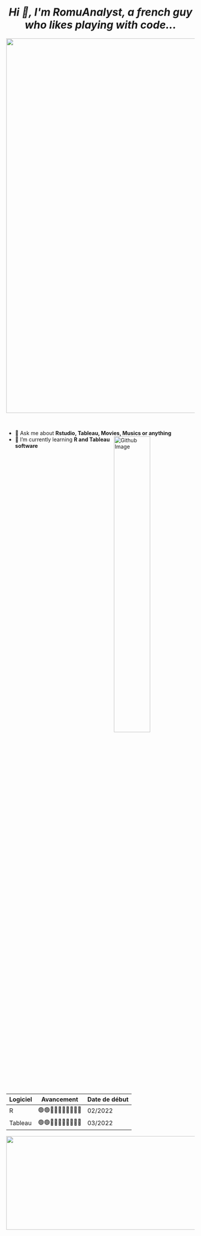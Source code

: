 *<h1 align="center">Hi 👋, I'm RomuAnalyst, a french guy who likes playing with code...</h1>* 


<img src="https://www.lesphinx-developpement.fr/wp-media/uploads/2019/02/BANDEAU_Dataviz.png" href="https://github.com/sp-xd" width="1000"/> <br>
  
</br>

- 🥇 Ask me about **Rstudio, Tableau, Movies, Musics or anything** <img width="45%" align="right" alt="Github Image" src="https://github-readme-stats.vercel.app/api?username=romuanalyst&show_icons=true&locale=en" /><br>
- 🥈 I’m currently learning **R and Tableau software**

Logiciel                | Avancement               | Date de début         |  
------------------------| -------------------------| ----------------------| 
R                       |🟢🟢🔘🔘🔘🔘🔘🔘🔘🔘 | 02/2022               | 
Tableau                 |🟢🟢🔘🔘🔘🔘🔘🔘🔘🔘 | 03/2022               | 




<img src="https://i.pinimg.com/originals/24/54/5f/24545f9a8169fbe62141bc338d91ad4f.gif" href="https://github.com/sp-xd" height= 250 width="1000"/> <br>

